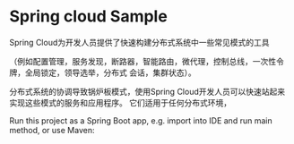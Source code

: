 # Spring cloud Sample


Spring Cloud为开发人员提供了快速构建分布式系统中一些常见模式的工具

（例如配置管理，服务发现，断路器，智能路由，微代理，控制总线，一次性令牌，全局锁定，领导选举，分布式 会话，集群状态）。 

分布式系统的协调导致锅炉板模式，使用Spring Cloud开发人员可以快速站起来实现这些模式的服务和应用程序。 它们适用于任何分布式环境，


Run this project as a Spring Boot app, e.g. import into IDE and run
main method, or use Maven:


